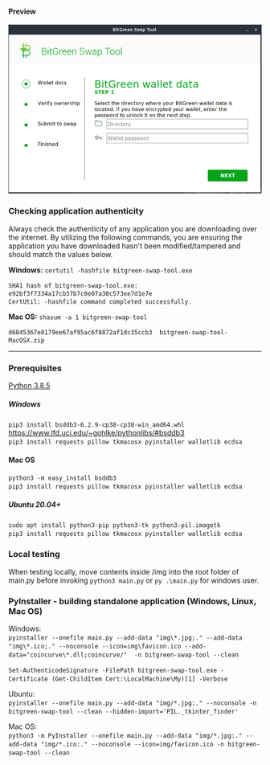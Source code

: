 #### Preview
![preview.png](img/preview.png)

### Checking application authenticity
Always check the authenticity of any application you are downloading over the internet. By utilizing the following commands, you are ensuring the application you have downloaded hasn't been modified/tampered and should match the values below.

**Windows:** `certutil -hashfile bitgreen-swap-tool.exe`
```
SHA1 hash of bitgreen-swap-tool.exe:
e92bf3f7334a17cb37b7c0e07a30c573ee7d1e7e
CertUtil: -hashfile command completed successfully.
```

**Mac OS:** `shasum -a 1 bitgreen-swap-tool`
```
d6845367e8179ee67af95ac6f8872af1dc35ccb3  bitgreen-swap-tool-MacOSX.zip
```

---


### Prerequisites
[Python 3.8.5](https://www.python.org/downloads/release/python-385/)

##### Windows
`pip3 install bsddb3-6.2.9-cp38-cp38-win_amd64.whl` https://www.lfd.uci.edu/~gohlke/pythonlibs/#bsddb3  
`pip3 install requests pillow tkmacosx pyinstaller walletlib ecdsa`

#### Mac OS
`python3 -m easy_install bsddb3`  
`pip3 install requests pillow tkmacosx pyinstaller walletlib ecdsa`

##### __Ubuntu 20.04+__
`sudo apt install python3-pip python3-tk python3-pil.imagetk`  
`pip3 install requests pillow tkmacosx pyinstaller walletlib ecdsa`

### Local testing
When testing locally, move contents inside /img into the root folder of main.py before invoking `python3 main.py` or `py .\main.py` for windows user.

### PyInstaller - building standalone application (Windows, Linux, Mac OS)
Windows:  
```pyinstaller --onefile main.py --add-data "img\*.jpg;." --add-data "img\*.ico;." --noconsole --icon=img\favicon.ico --add-data="coincurve\*.dll;coincurve/"  -n bitgreen-swap-tool --clean```  

```Set-AuthenticodeSignature -FilePath bitgreen-swap-tool.exe -Certificate (Get-ChildItem Cert:\LocalMachine\My)[1] -Verbose```

Ubuntu:  
```pyinstaller --onefile main.py --add-data "img/*.jpg:." --noconsole -n bitgreen-swap-tool --clean --hidden-import='PIL._tkinter_finder'```

Mac OS:  
```python3 -m PyInstaller --onefile main.py --add-data "img/*.jpg:." --add-data "img/*.ico:." --noconsole --icon=img/favicon.ico -n bitgreen-swap-tool --clean```